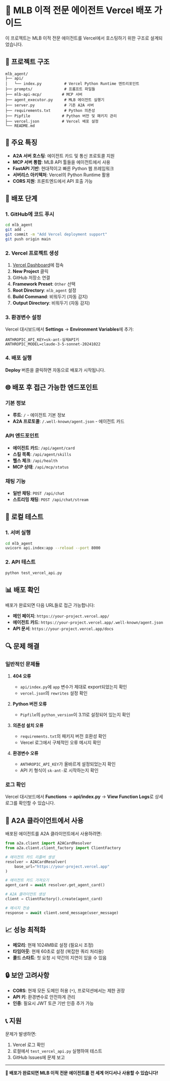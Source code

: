 # 🚀 MLB 이적 전문 에이전트 Vercel 배포 가이드

이 프로젝트는 MLB 이적 전문 에이전트를 Vercel에서 호스팅하기 위한 구조로 설계되었습니다.

## 📁 프로젝트 구조

```
mlb_agent/
├── api/
│   └── index.py          # Vercel Python Runtime 엔트리포인트
├── prompts/              # 프롬프트 파일들
├── mlb-api-mcp/         # MCP 서버
├── agent_executor.py     # MLB 에이전트 실행기
├── server.py             # 기존 A2A 서버
├── requirements.txt      # Python 의존성
├── Pipfile              # Python 버전 및 패키지 관리
├── vercel.json          # Vercel 배포 설정
└── README.md
```

## 🔧 주요 특징

- **A2A 서버 호스팅**: 에이전트 카드 및 통신 프로토콜 지원
- **MCP 서버 통합**: MLB API 툴들을 에이전트에서 사용
- **FastAPI 기반**: 현대적이고 빠른 Python 웹 프레임워크
- **서버리스 아키텍처**: Vercel의 Python Runtime 활용
- **CORS 지원**: 프론트엔드에서 API 호출 가능

## 🚀 배포 단계

### 1. GitHub에 코드 푸시

```bash
cd mlb_agent
git add .
git commit -m "Add Vercel deployment support"
git push origin main
```

### 2. Vercel 프로젝트 생성

1. [Vercel Dashboard](https://vercel.com/dashboard)에 접속
2. **New Project** 클릭
3. GitHub 저장소 연결
4. **Framework Preset**: `Other` 선택
5. **Root Directory**: `mlb_agent` 설정
6. **Build Command**: 비워두기 (자동 감지)
7. **Output Directory**: 비워두기 (자동 감지)

### 3. 환경변수 설정

Vercel 대시보드에서 **Settings** → **Environment Variables**에 추가:

```
ANTHROPIC_API_KEY=sk-ant-실제API키
ANTHROPIC_MODEL=claude-3-5-sonnet-20241022
```

### 4. 배포 실행

**Deploy** 버튼을 클릭하면 자동으로 배포가 시작됩니다.

## 🌐 배포 후 접근 가능한 엔드포인트

### 기본 정보
- **루트**: `/` - 에이전트 기본 정보
- **A2A 프로토콜**: `/.well-known/agent.json` - 에이전트 카드

### API 엔드포인트
- **에이전트 카드**: `/api/agent/card`
- **스킬 목록**: `/api/agent/skills`
- **헬스 체크**: `/api/health`
- **MCP 상태**: `/api/mcp/status`

### 채팅 기능
- **일반 채팅**: `POST /api/chat`
- **스트리밍 채팅**: `POST /api/chat/stream`

## 🧪 로컬 테스트

### 1. 서버 실행

```bash
cd mlb_agent
uvicorn api.index:app --reload --port 8000
```

### 2. API 테스트

```bash
python test_vercel_api.py
```

## 📊 배포 확인

배포가 완료되면 다음 URL들로 접근 가능합니다:

- **메인 페이지**: `https://your-project.vercel.app/`
- **에이전트 카드**: `https://your-project.vercel.app/.well-known/agent.json`
- **API 문서**: `https://your-project.vercel.app/docs`

## 🔍 문제 해결

### 일반적인 문제들

1. **404 오류**
   - `api/index.py`에 `app` 변수가 제대로 export되었는지 확인
   - `vercel.json`의 `rewrites` 설정 확인

2. **Python 버전 오류**
   - `Pipfile`의 `python_version`이 3.11로 설정되어 있는지 확인

3. **의존성 설치 오류**
   - `requirements.txt`의 패키지 버전 호환성 확인
   - Vercel 로그에서 구체적인 오류 메시지 확인

4. **환경변수 오류**
   - `ANTHROPIC_API_KEY`가 올바르게 설정되었는지 확인
   - API 키 형식이 `sk-ant-`로 시작하는지 확인

### 로그 확인

Vercel 대시보드에서 **Functions** → **api/index.py** → **View Function Logs**로 상세 로그를 확인할 수 있습니다.

## 🎯 A2A 클라이언트에서 사용

배포된 에이전트를 A2A 클라이언트에서 사용하려면:

```python
from a2a.client import A2ACardResolver
from a2a.client.client_factory import ClientFactory

# 에이전트 카드 리졸버 생성
resolver = A2ACardResolver(
    base_url="https://your-project.vercel.app"
)

# 에이전트 카드 가져오기
agent_card = await resolver.get_agent_card()

# A2A 클라이언트 생성
client = ClientFactory().create(agent_card)

# 메시지 전송
response = await client.send_message(user_message)
```

## 📈 성능 최적화

- **메모리**: 현재 1024MB로 설정 (필요시 조정)
- **타임아웃**: 현재 60초로 설정 (복잡한 쿼리 처리용)
- **콜드 스타트**: 첫 요청 시 약간의 지연이 있을 수 있음

## 🔒 보안 고려사항

- **CORS**: 현재 모든 도메인 허용 (`*`), 프로덕션에서는 제한 권장
- **API 키**: 환경변수로 안전하게 관리
- **인증**: 필요시 JWT 토큰 기반 인증 추가 가능

## 📞 지원

문제가 발생하면:
1. Vercel 로그 확인
2. 로컬에서 `test_vercel_api.py` 실행하여 테스트
3. GitHub Issues에 문제 보고

---

**🎉 배포가 완료되면 MLB 이적 전문 에이전트를 전 세계 어디서나 사용할 수 있습니다!** 